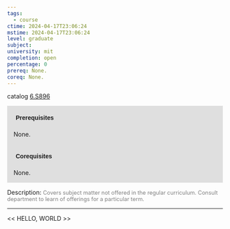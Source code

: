 ```yaml
---
tags:
  - course
ctime: 2024-04-17T23:06:24
mstime: 2024-04-17T23:06:24
level: graduate
subject: 
university: mit
completion: open
percentage: 0
prereq: None.
coreq: None.
---
```


catalog [6.S896](http://student.mit.edu/catalog/m6e.html#6.S896)

<span style="display: block; padding: 15px; background-color: rgb(100, 100, 100, 0.2);"><font id="m_prereq3545_0" style="display: block; font-family: Arial, sans-serif; font-weight: bold; padding: 5px">Prerequisites</font><br><span id="prereq3545_0">None.</span></span>
<span style="display: block; padding: 15px; background-color: rgb(100, 100, 100, 0.2);"><font id="m_coreq3545_0" style="display: block; font-family: Arial, sans-serif; font-weight: bold; padding: 5px">Corequisites</font><br><span id="coreq3545_0">None.</span></span>

<font style="">Description:</font>
<font style="color: grey; font-size: 0.8rem;">Covers subject matter not offered in the regular curriculum. Consult department to learn of offerings for a particular term.</font>



---

<< HELLO, WORLD >>
